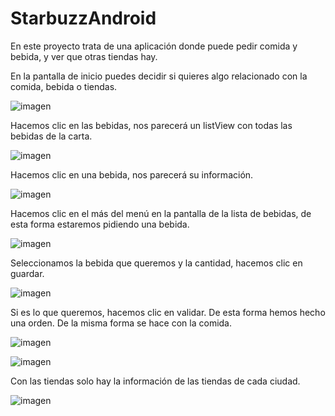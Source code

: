 # StarbuzzAndroid
En este proyecto trata de una aplicación donde puede pedir comida y bebida, y ver que otras tiendas hay.

En la pantalla de inicio puedes decidir si quieres algo relacionado con la comida, bebida o tiendas.

![imagen](https://user-images.githubusercontent.com/56149516/111309591-5e2c3200-865c-11eb-8c87-e3ef79a948ab.png)

Hacemos clic en las bebidas, nos parecerá un listView con todas las bebidas de la carta.

![imagen](https://user-images.githubusercontent.com/56149516/111309713-80be4b00-865c-11eb-8d7e-27abdcf2c6b7.png)

Hacemos clic en una bebida, nos parecerá su información.

![imagen](https://user-images.githubusercontent.com/56149516/111309806-99c6fc00-865c-11eb-8029-dde1bdd0489e.png)

Hacemos clic en el más del menú en la pantalla de la lista de bebidas, de esta forma estaremos pidiendo una bebida.

![imagen](https://user-images.githubusercontent.com/56149516/111309858-a64b5480-865c-11eb-8322-1b7c8ae963d7.png)
 
Seleccionamos la bebida que queremos y la cantidad, hacemos clic en guardar. 

![imagen](https://user-images.githubusercontent.com/56149516/111309886-af3c2600-865c-11eb-8fbc-26f91f0c80f8.png)
 
Si es lo que queremos, hacemos clic en validar. De esta forma hemos hecho una orden. De la misma forma se hace con la comida.

![imagen](https://user-images.githubusercontent.com/56149516/111309919-bb27e800-865c-11eb-9949-204fdeee8445.png)

![imagen](https://user-images.githubusercontent.com/56149516/111309960-c713aa00-865c-11eb-80ec-62b38e976516.png)
 
Con las tiendas solo hay la información de las tiendas de cada ciudad.

![imagen](https://user-images.githubusercontent.com/56149516/111309433-30df8400-865c-11eb-88aa-2ac87b57fba8.png)
